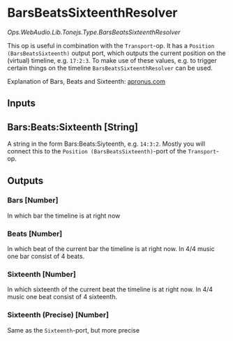 # BarsBeatsSixteenthResolver

*Ops.WebAudio.Lib.Tonejs.Type.BarsBeatsSixteenthResolver*  

This op is useful in combination with the `Transport`-op. It has a `Position (BarsBeatsSixteenth)` output port, which outputs the current position on the (virtual) timeline, e.g. `17:2:3`. To make use of these values, e.g. to trigger certain things on the timeline `BarsBeatsSixteenthResolver` can be used.

Explanation of Bars, Beats and Sixteenth: [apronus.com](http://www.apronus.com/music/lessons/unit02.htm)

## Inputs

## Bars:Beats:Sixteenth [String]

A string in the form Bars:Beats:Siyteenth, e.g. `14:3:2`. Mostly you will connect this to the `Position (BarsBeatsSixteenth)`-port of the `Transport`-op.

## Outputs

### Bars [Number]

In which bar the timeline is at right now

### Beats [Number]

In which beat of the current bar the timeline is at right now. In 4/4 music one bar consist of 4 beats.

### Sixteenth [Number]

In which sixteenth of the current beat the timeline is at right now. In 4/4 music one beat consist of 4 sixteenth.

### Sixteenth (Precise) [Number]

Same as the `Sixteenth`-port, but more precise